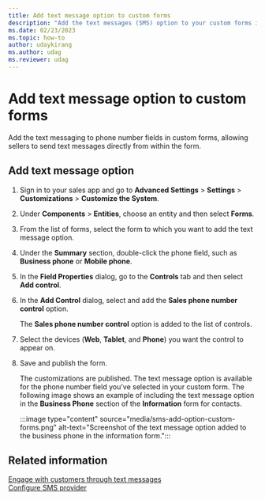 ```yaml
---
title: Add text message option to custom forms
description: "Add the text messages (SMS) option to your custom forms in Dynamics 365 Sales."
ms.date: 02/23/2023
ms.topic: how-to
author: udaykirang
ms.author: udag
ms.reviewer: udag
---
```


# Add text message option to custom forms

Add the text messaging to phone number fields in custom forms, allowing sellers to send text messages directly from within the form.

## Add text message option

1. Sign in to your sales app and go to **Advanced Settings** > **Settings** > **Customizations** > **Customize the System**.

2. Under **Components** > **Entities**, choose an entity and then select **Forms**.

3. From the list of forms, select the form to which you want to add the text message option. 

4. Under the **Summary** section, double-click the phone field, such as **Business phone** or **Mobile phone**. 

5. In the **Field Properties** dialog, go to the **Controls** tab and then select **Add control**.

6. In the **Add Control** dialog, select and add the **Sales phone number control** option. 
  
   The **Sales phone number control** option is added to the list of controls.

7. Select the devices (**Web**, **Tablet**, and **Phone**) you want the control to appear on.

8. Save and publish the form.  
   
   The customizations are published. The text message option is available for the phone number field you've selected in your custom form. The following image shows an example of including the text message option in the **Business Phone** section of the **Information** form for contacts.

    :::image type="content" source="media/sms-add-option-custom-forms.png" alt-text="Screenshot of the text message option added to the business phone in the information form.":::

## Related information

[Engage with customers through text messages](sms-intro.md)  
[Configure SMS provider](configure-sms-provider.md)   
